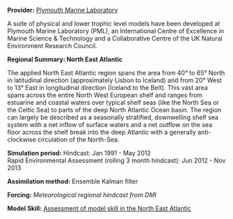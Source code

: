 **Provider:** [Plymouth Marine Laboratory](http://www.pml.ac.uk/)

A suite of physical and lower trophic level models have been developed at Plymouth Marine Laboratory (PML), an International Centre of Excellence in Marine Science & Technology and a Collaborative Centre of the UK Natural Environment Research Council.

**Regional Summary: North East Atlantic**

The applied North East Atlantic region spans the area from 40&deg; to 65&deg; North in latitudinal direction (approximately Lisbon to Iceland) and from 20&deg; West to 13&deg; East in longitudinal direction (Iceland to the Belt). This vast area spans across the entire North West European shelf and ranges from estuarine and coastal waters over typical shelf seas (like the North Sea or the Celtic Sea) to parts of the deep North Atlantic Ocean basin. The region can largely be described as a seasonally stratified, downwelling shelf sea system with a net inflow of surface waters and a net outflow on the sea floor across the shelf break into the deep Atlantic with a generally anti-clockwise circulation of the North-Sea.


**Simulation period:**
Hindcast: Jan 1991 - May 2012<br>
Rapid Environmental Assessment (rolling 3 month hindcast): Jun 2012 - Nov 2013

**Assimilation method:** Ensemble Kalman filter

**Forcing:** *Meteorological regional hindcast from DMI*

**Model Skill:** <a href="/resources/Skill assessment of the Ne Atlantic model system.pdf" target="_blank">Assessment of model skill in the North East Atlantic</a>
